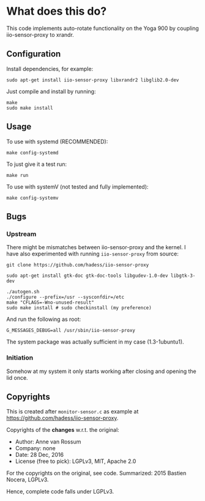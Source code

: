 # What does this do?

This code implements auto-rotate functionality on the Yoga 900 by coupling iio-sensor-proxy to xrandr.

## Configuration

Install dependencies, for example:

	sudo apt-get install iio-sensor-proxy libxrandr2 libglib2.0-dev
	
Just compile and install by running:

	make
	sudo make install

## Usage

To use with systemd (RECOMMENDED):

	make config-systemd

To just give it a test run:

	make run

To use with systemV (not tested and fully implemented):

	make config-systemv

## Bugs

### Upstream

There might be mismatches between iio-sensor-proxy and the kernel. I have also experimented with running `iio-sensor-proxy` from source:

	git clone https://github.com/hadess/iio-sensor-proxy

	sudo apt-get install gtk-doc gtk-doc-tools libgudev-1.0-dev libgtk-3-dev

	./autogen.sh 
	./configure --prefix=/usr --sysconfdir=/etc
	make "CFLAGS=-Wno-unused-result"
	sudo make install # sudo checkinstall (my preference)

And run the following as root:

	G_MESSAGES_DEBUG=all /usr/sbin/iio-sensor-proxy

The system package was actually sufficient in my case (1.3-1ubuntu1).

### Initiation

Somehow at my system it only starts working after closing and opening the lid once.

## Copyrights

This is created after `monitor-sensor.c` as example at <https://github.com/hadess/iio-sensor-proxy>. 

Copyrights of the **changes** w.r.t. the original:

* Author: Anne van Rossum
* Company: none
* Date: 28 Dec, 2016
* License (free to pick): LGPLv3, MIT, Apache 2.0

For the copyrights on the original, see code. Summarized: 2015 Bastien Nocera, LGPLv3.

Hence, complete code falls under LGPLv3.
